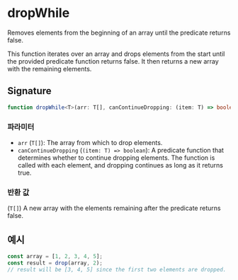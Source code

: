 # dropWhile

Removes elements from the beginning of an array until the predicate returns false.

This function iterates over an array and drops elements from the start until the provided 
predicate function returns false. It then returns a new array with the remaining elements.

## Signature

```typescript
function dropWhile<T>(arr: T[], canContinueDropping: (item: T) => boolean): T[]
```

### 파라미터 

- `arr` (`T[]`): The array from which to drop elements.
- `canContinueDropping` (`(item: T) => boolean`): A predicate function that determines whether to continue dropping elements. The function is called with each element, and dropping continues as long as it returns true.

### 반환 값

(`T[]`) A new array with the elements remaining after the predicate returns false.

## 예시

```typescript
const array = [1, 2, 3, 4, 5];
const result = drop(array, 2);
// result will be [3, 4, 5] since the first two elements are dropped.
```
